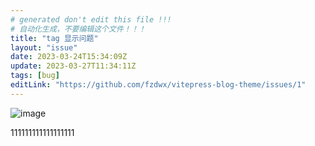 ```yaml
---
# generated don't edit this file !!!
# 自动化生成，不要编辑这个文件！！！
title: "tag 显示问题"
layout: "issue"
date: 2023-03-24T15:34:09Z
update: 2023-03-27T11:34:11Z
tags: [bug]
editLink: "https://github.com/fzdwx/vitepress-blog-theme/issues/1"
---
```


![image](https://user-images.githubusercontent.com/65269574/227571047-8528b666-693d-4659-86a7-a9fcd2f784f7.png)

111111111111111111
